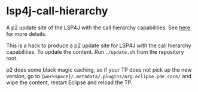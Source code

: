 # lsp4j-call-hierarchy
A p2 update site of the LSP4J with the call hierarchy capabilities.
See [here](https://github.com/eclipse/lsp4j/issues/296) for more details.

This is a hack to produce a p2 update site for LSP4J with the call hierarchy capabilities.
To update the content. Run `./update.sh` from the repository root.

p2 does some black magic caching, so if your TP does not pick up the new version, go to `{workspace}/.metadata/.plugins/org.eclipse.pde.core/` and wipe the content, restart Eclipse and reload the TP.
